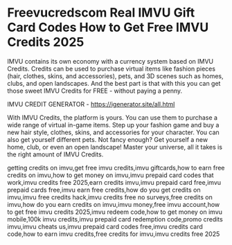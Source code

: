 # Freevucredscom Real IMVU Gift Card Codes How to Get Free IMVU Credits 2025

IMVU contains its own economy with a currency system based on IMVU Credits. Credits can be used to purchase virtual items like fashion pieces (hair, clothes, skins, and accessories), pets, and 3D scenes such as homes, clubs, and open landscapes. And the best part is that with this you can get those sweet IMVU Credits for FREE - without paying a penny.

IMVU CREDIT GENERATOR - https://igenerator.site/all.html

With IMVU Credits, the platform is yours. You can use them to purchase a wide range of virtual in-game items. Step up your fashion game and buy a new hair style, clothes, skins, and accessories for your character. You can also get yourself different pets. Not fancy enough? Get yourself a new home, club, or even an open landscape! Master your universe, all it takes is the right amount of IMVU Credits.

getting credits on imvu,get free imvu credits,imvu giftcards,how to earn free credits on imvu,how to get money on imvu,imvu prepaid card codes that work,imvu credits free 2025,earn credits imvu,imvu prepaid card free,imvu prepaid cards free,imvu earn free credits,how do you get credits on imvu,imvu free credits hack,imvu credits free no surveys,free credits on imvu,how do you earn credits on imvu,imvu money,free imvu account,how to get free imvu credits 2025,imvu redeem code,how to get money on imvu mobile,100k imvu credits,imvu prepaid card redemption code,promo credits imvu,imvu cheats us,imvu prepaid card codes free,imvu credits card code,how to earn imvu credits,free credits for imvu,imvu credits free 2025

